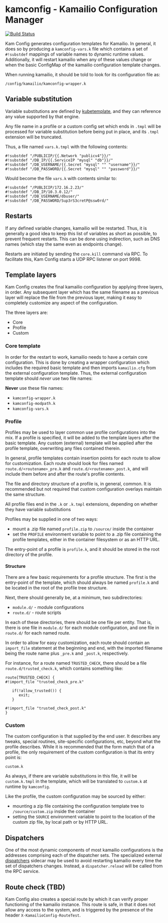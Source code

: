 # kamconfig - Kamailio Configuration Manager
[![Build Status](https://travis-ci.org/CyCoreSystems/kamconfig.png)](https://travis-ci.org/CyCoreSystems/kamconfig)

Kam Config generates configuration templates for Kamailio.  In general, it does so
by producing a `kamconfig-vars.k` file which contains a set of `#!substdef` mappings of
variable names to dynamic runtime values.  Additionally, it will restart
kamailio when any of these values change or when the basic ConfigMap of the
kamailio configuration template changes.

When running kamailio, it should be told to look for its configuration file as:

`/config/kamailio/kamconfig-wrapper.k`

## Variable substitution

Variable substitutions are defined by
[kubetemplate](github.com/CyCoreSystems/kubetemplate), and they can reference
any value supported by that engine.

Any file name in a profile or a custom config set which ends in `.tmpl` will be
processed for variable substitution before being put in place, and its `.tmpl`
extension will be truncated.

Thus, a file named `vars.k.tmpl` with the following contents:

```
#!substdef "/PUBLICIP/{{.Network "publicv4"}}/"
#!substdef "/DB_IP/{{.ServiceIP "mysql" "db"}}/"
#!substdef "/DB_USERNAME/{{.Secret "mysql" "" "username"}}/"
#!substdef "/DB_PASSWORD/{{.Secret "mysql" "" "password"}}/"
```

Would become the file `vars.k` with contents similar to:

```
#!substdef "/PUBLICIP/172.16.2.23/"
#!substdef "/DB_IP/10.3.0.12/"
#!substdef "/DB_USERNAME/dbuser/"
#!substdef "/DB_PASSWORD/Sup3rS3cretP@ssw0rd/"
```

## Restarts

If any defined variable changes, kamailio will be restarted.  Thus, it is
generally a good idea to keep this list of variables as short as possible, to
prevent frequent restarts.  This can be done using indirection, such as DNS
names (which stay the same even as endpoints change).

Restarts are initiated by sending the `core.kill` command via RPC.  To
facilitate this, Kam Config starts a UDP RPC listener on port 9998.

## Template layers

Kam Config creates the final kamailio configuration by applying three layers, in
order.  Any subsequent layer which has the same filename as a previous layer
will replace the file from the previous layer, making it easy to completely
customize any aspect of the configuration.

The three layers are:
  - Core 
  - Profile 
  - Custom 

### Core template

In order for the restart to work, kamailio needs to have a certain core
configuration.  This is done by creating a wrapper configuration which includes
the required basic template and then imports `kamailio.cfg` from the external
configuration template.  Thus, the external configuration template should
_never_ use two file names:

**Never** use these file names:
 - `kamconfig-wrapper.k`
 - `kamconfig-modpath.k`
 - `kamconfig-vars.k`

### Profile

Profiles may be used to layer common use profile configurations into
the mix.  If a profile is specified, it will be added to the template layers
after the basic template.  Any custom (external) template will be applied after
the profile template, overwriting any files contained therein.

In general, profile templates contain insertion points for each route to allow
for customization.  Each route should look for files named
`route.d/<routename>_pre.k` and `route.d/<routename>_post.k`, and will include
them before and after the route's profile contents.

The file and directory structure of a profile is, in general, common.  It is
recommended but not required that custom configuration overlays maintain the
same structure.

All profile files end in the `.k` or `.k.tmpl` extensions, depending on whether
they have variable substitutions

Profiles may be supplied in one of two ways:
  - mount a .zip file named `profile.zip` to `/source/` inside the container
  - set the `PROFILE` environment variable to point to a .zip file
    containing the profile templates, either in the container filesystem or as
    an HTTP URL.

The entry-point of a profile is `profile.k`, and it should be stored in the root
directory of the profile.

#### Structure

There are a few basic requirements for a profile structure.  The first is the
entry-point of the template, which should always be named `profile.k` and be
located in the root of the profile tree structure.

Next, there should generally be, at a minimum, two subdirectories:

  - `module.d/` - module configurations
  - `route.d/`  - route scripts

In each of these directories, there should be one file per entity.  That is,
there is one file in `module.d/` for each module configuration, and one file in
`route.d/` for each named route.

In order to allow for easy customization, each route should contain an
`import_file` statement at the beginning and end, with the imported filename
being the route name plus `_pre.k` and `_post.k`, respectively.

For instance, for a route named `TRUSTED_CHECK`, there should be a file
`route.d/trusted_check.k`, which contains something like:

```kamailio
route[TRUSTED_CHECK] {
#!import_file "trusted_check_pre.k"
   
   if(!allow_trusted()) {
      exit;
   }

#!import_file "trusted_check_post.k"
}
```

### Custom

The custom configuration is that supplied by the end user.  It describes any
tweaks, special routines, site-specific configurations, etc, beyond what the
profile describes.  While it is recommended that the form match that of a
profile, the only requirement of the custom configuration is that its entry
point is:

`custom.k`

As always, if there are variable substitutions in this file, it will be
`custom.k.tmpl` in the template, which will be translated to `custom.k` at
runtime by `kamconfig`.

Like the profile, the custom configuration may be sourced by either:
  - mounting a zip file containing the configuration template tree to
    `/source/custom.zip` inside the container
  - setting the `SOURCE` environment variable to point to the location of the
    custom zip file, by local path or by HTTP URL.

## Dispatchers

One of the most dynamic components of most kamailio configurations is the
addresses comprising each of the dispatcher sets.  The specialized external
[dispatchers](github.com/CyCoreSystems/dispatchers) sidecar may be used to avoid
restarting kamailio every time the set of dispatchers changes.  Instead, a
`dispatcher.reload` will be called from the RPC service.

## Route check (TBD)

Kam Config also creates a special route by which it can verify proper
functioning of the kamailio instance.  This route is safe, in that it does not
allow any access to the system, and is triggered by the presence of the header
`X-KamailioConfig-RouteTest`.

